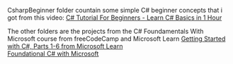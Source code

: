 CsharpBeginner folder countain some simple C# beginner concepts that i got
from this video: [C# Tutorial For Beginners - Learn C# Basics in 1 Hour](https://www.youtube.com/watch?v=gfkTfcpWqAY)

The other folders are the projects from the C# Foundamentals With Microsoft course from freeCodeCamp and Microsoft Learn
[Getting Started with C#, Parts 1-6 from Microsoft Learn](https://learn.microsoft.com/en-us/training/paths/get-started-c-sharp-part-1/)  
[Foundational C# with Microsoft](https://www.freecodecamp.org/learn/foundational-c-sharp-with-microsoft/)
